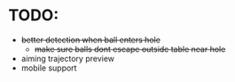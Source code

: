 # TODO:

- ~~better detection when ball enters hole~~
  - ~~make sure balls dont escape outside table near hole~~
- aiming trajectory preview
- mobile support
